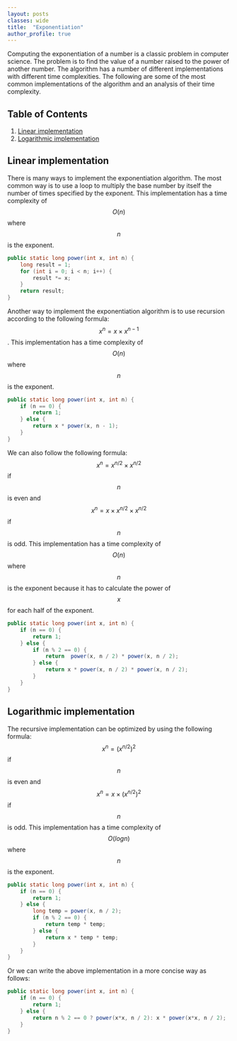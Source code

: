 ```yaml
---
layout: posts
classes: wide
title:  "Exponentiation"
author_profile: true
---
```


Computing the exponentiation of a number is a classic problem in computer science. The problem is to find the value of a number raised to the power of another number. The algorithm has a number of different implementations with different time complexities. The following are some of the most common implementations of the algorithm and an analysis of their time complexity.



## Table of Contents
1. [Linear implementation](#linear-implementation)
2. [Logarithmic implementation](#logarithmic-implementation)

## Linear implementation
There is many ways to implement the exponentiation algorithm. The most common way is to use a loop to multiply the base number by itself the number of times specified by the exponent. This implementation has a time complexity of $$O(n)$$ where $$n$$ is the exponent.

```java
public static long power(int x, int n) {
    long result = 1;
    for (int i = 0; i < n; i++) {
        result *= x;
    }
    return result;
}
```
Another way to implement the exponentiation algorithm is to use recursion according to the following formula: $$ x^n = x \times x^{n-1}$$. This implementation has a time complexity of $$O(n)$$ where $$n$$ is the exponent.

```java
public static long power(int x, int n) {
    if (n == 0) {
        return 1;
    } else {
        return x * power(x, n - 1);
    }
}
``` 
We can also follow the following formula: $$ x^n = x^{n/2} \times x^{n/2}$$ if $$n$$ is even and $$ x^n = x \times x^{n/2} \times x^{n/2}$$ if $$n$$ is odd. This implementation has a time complexity of $$O(n)$$ where $$n$$ is the exponent because it has to calculate the power of $$x$$ for each half of the exponent.

```java
public static long power(int x, int n) {
    if (n == 0) {
        return 1;
    } else {
        if (n % 2 == 0) {
            return  power(x, n / 2) * power(x, n / 2);
        } else {
            return x * power(x, n / 2) * power(x, n / 2);
        }
    }
}
``` 
## Logarithmic implementation
The recursive implementation can be optimized by using the following formula: $$ x^n = (x^{n/2})^2$$ if $$n$$ is even and $$ x^n = x \times (x^{n/2})^2$$ if $$n$$ is odd. This implementation has a time complexity of $$O(logn)$$ where $$n$$ is the exponent.

```java
public static long power(int x, int n) {
    if (n == 0) {
        return 1;
    } else {
        long temp = power(x, n / 2);
        if (n % 2 == 0) {
            return temp * temp;
        } else {
            return x * temp * temp;
        }
    }
}
```
Or we can write the above implementation in a more concise way as follows:

```java
public static long power(int x, int n) {
    if (n == 0) {
        return 1;
    } else {
        return n % 2 == 0 ? power(x*x, n / 2): x * power(x*x, n / 2);
    }
}
```
